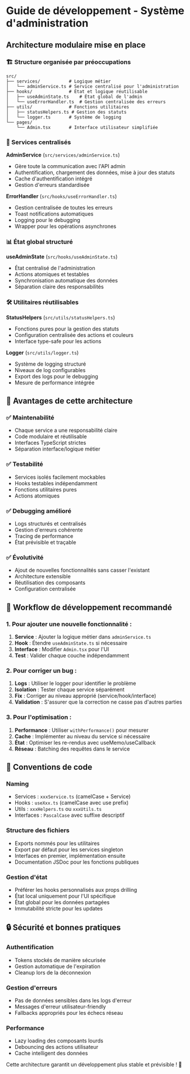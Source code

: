 # Guide de développement - Système d'administration

## Architecture modulaire mise en place

### 🏗️ Structure organisée par préoccupations

```
src/
├── services/           # Logique métier
│   └── adminService.ts # Service centralisé pour l'administration
├── hooks/              # État et logique réutilisable
│   ├── useAdminState.ts    # État global de l'admin
│   └── useErrorHandler.ts  # Gestion centralisée des erreurs
├── utils/              # Fonctions utilitaires
│   ├── statusHelpers.ts # Gestion des statuts
│   └── logger.ts       # Système de logging
└── pages/
    └── Admin.tsx       # Interface utilisateur simplifiée
```

### 🔧 Services centralisés

**AdminService** (`src/services/adminService.ts`)
- Gère toute la communication avec l'API admin
- Authentification, chargement des données, mise à jour des statuts
- Cache d'authentification intégré
- Gestion d'erreurs standardisée

**ErrorHandler** (`src/hooks/useErrorHandler.ts`)
- Gestion centralisée de toutes les erreurs
- Toast notifications automatiques
- Logging pour le debugging
- Wrapper pour les opérations asynchrones

### 📊 État global structuré

**useAdminState** (`src/hooks/useAdminState.ts`)
- État centralisé de l'administration
- Actions atomiques et testables
- Synchronisation automatique des données
- Séparation claire des responsabilités

### 🛠️ Utilitaires réutilisables

**StatusHelpers** (`src/utils/statusHelpers.ts`)
- Fonctions pures pour la gestion des statuts
- Configuration centralisée des actions et couleurs
- Interface type-safe pour les actions

**Logger** (`src/utils/logger.ts`)
- Système de logging structuré
- Niveaux de log configurables
- Export des logs pour le debugging
- Mesure de performance intégrée

## 🚀 Avantages de cette architecture

### ✅ Maintenabilité
- Chaque service a une responsabilité claire
- Code modulaire et réutilisable
- Interfaces TypeScript strictes
- Séparation interface/logique métier

### ✅ Testabilité
- Services isolés facilement mockables
- Hooks testables indépendamment
- Fonctions utilitaires pures
- Actions atomiques

### ✅ Debugging amélioré
- Logs structurés et centralisés
- Gestion d'erreurs cohérente
- Tracing de performance
- État prévisible et traçable

### ✅ Évolutivité
- Ajout de nouvelles fonctionnalités sans casser l'existant
- Architecture extensible
- Réutilisation des composants
- Configuration centralisée

## 🔄 Workflow de développement recommandé

### 1. Pour ajouter une nouvelle fonctionnalité :
1. **Service** : Ajouter la logique métier dans `adminService.ts`
2. **Hook** : Étendre `useAdminState.ts` si nécessaire
3. **Interface** : Modifier `Admin.tsx` pour l'UI
4. **Test** : Valider chaque couche indépendamment

### 2. Pour corriger un bug :
1. **Logs** : Utiliser le logger pour identifier le problème
2. **Isolation** : Tester chaque service séparément
3. **Fix** : Corriger au niveau approprié (service/hook/interface)
4. **Validation** : S'assurer que la correction ne casse pas d'autres parties

### 3. Pour l'optimisation :
1. **Performance** : Utiliser `withPerformance()` pour mesurer
2. **Cache** : Implémenter au niveau du service si nécessaire
3. **État** : Optimiser les re-rendus avec useMemo/useCallback
4. **Réseau** : Batching des requêtes dans le service

## 📝 Conventions de code

### Naming
- Services : `xxxService.ts` (camelCase + Service)
- Hooks : `useXxx.ts` (camelCase avec use prefix)
- Utils : `xxxHelpers.ts` ou `xxxUtils.ts`
- Interfaces : `PascalCase` avec suffixe descriptif

### Structure des fichiers
- Exports nommés pour les utilitaires
- Export par défaut pour les services singleton
- Interfaces en premier, implémentation ensuite
- Documentation JSDoc pour les fonctions publiques

### Gestion d'état
- Préférer les hooks personnalisés aux props drilling
- État local uniquement pour l'UI spécifique
- État global pour les données partagées
- Immutabilité stricte pour les updates

## 🔒 Sécurité et bonnes pratiques

### Authentification
- Tokens stockés de manière sécurisée
- Gestion automatique de l'expiration
- Cleanup lors de la déconnexion

### Gestion d'erreurs
- Pas de données sensibles dans les logs d'erreur
- Messages d'erreur utilisateur-friendly
- Fallbacks appropriés pour les échecs réseau

### Performance
- Lazy loading des composants lourds
- Debouncing des actions utilisateur
- Cache intelligent des données

Cette architecture garantit un développement plus stable et prévisible ! 🎯